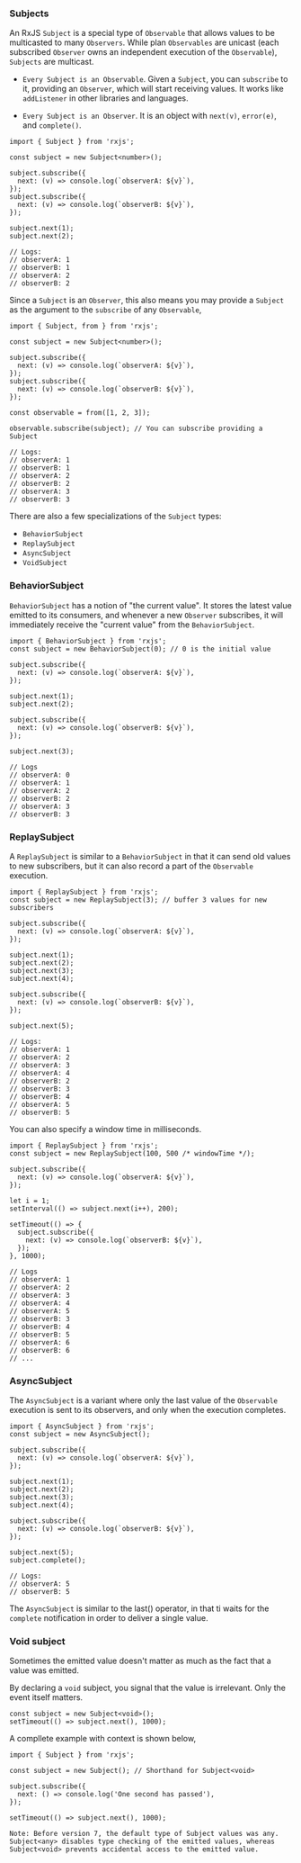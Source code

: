 ### Subjects

An RxJS `Subject` is a special type of `Observable` that allows values to be multicasted to many `Observers`. While plan `Observables` are unicast (each subscribed `Observer` owns an independent execution of the `Observable`), `Subjects` are multicast.

- `Every Subject is an Observable`. Given a `Subject`, you can `subscribe` to it, providing an `Observer`, which will start receiving values. It works like `addListener` in other libraries and languages.

- `Every Subject is an Observer`. It is an object with `next(v)`, `error(e)`, and `complete()`.

```
import { Subject } from 'rxjs';

const subject = new Subject<number>();

subject.subscribe({
  next: (v) => console.log(`observerA: ${v}`),
});
subject.subscribe({
  next: (v) => console.log(`observerB: ${v}`),
});

subject.next(1);
subject.next(2);

// Logs:
// observerA: 1
// observerB: 1
// observerA: 2
// observerB: 2
```

Since a `Subject` is an `Observer`, this also means you may provide a `Subject` as the argument to the `subscribe` of any `Observable`, 
```
import { Subject, from } from 'rxjs';

const subject = new Subject<number>();

subject.subscribe({
  next: (v) => console.log(`observerA: ${v}`),
});
subject.subscribe({
  next: (v) => console.log(`observerB: ${v}`),
});

const observable = from([1, 2, 3]);

observable.subscribe(subject); // You can subscribe providing a Subject

// Logs:
// observerA: 1
// observerB: 1
// observerA: 2
// observerB: 2
// observerA: 3
// observerB: 3
```

There are also a few specializations of the `Subject` types:
- `BehaviorSubject`
- `ReplaySubject`
- `AsyncSubject`
-  `VoidSubject`

### BehaviorSubject
`BehaviorSubject` has a notion of "the current value". It stores the latest value emitted to its consumers, and whenever a new `Observer` subscribes, it will immediately receive the "current value" from the `BehaviorSubject`.

```
import { BehaviorSubject } from 'rxjs';
const subject = new BehaviorSubject(0); // 0 is the initial value

subject.subscribe({
  next: (v) => console.log(`observerA: ${v}`),
});

subject.next(1);
subject.next(2);

subject.subscribe({
  next: (v) => console.log(`observerB: ${v}`),
});

subject.next(3);

// Logs
// observerA: 0
// observerA: 1
// observerA: 2
// observerB: 2
// observerA: 3
// observerB: 3
```

### ReplaySubject
A `ReplaySubject` is similar to a `BehaviorSubject` in that it can send old values to new subscribers, but it can also record a part of the `Observable` execution.

```
import { ReplaySubject } from 'rxjs';
const subject = new ReplaySubject(3); // buffer 3 values for new subscribers

subject.subscribe({
  next: (v) => console.log(`observerA: ${v}`),
});

subject.next(1);
subject.next(2);
subject.next(3);
subject.next(4);

subject.subscribe({
  next: (v) => console.log(`observerB: ${v}`),
});

subject.next(5);

// Logs:
// observerA: 1
// observerA: 2
// observerA: 3
// observerA: 4
// observerB: 2
// observerB: 3
// observerB: 4
// observerA: 5
// observerB: 5
```

You can also specify a window time in milliseconds.
```
import { ReplaySubject } from 'rxjs';
const subject = new ReplaySubject(100, 500 /* windowTime */);

subject.subscribe({
  next: (v) => console.log(`observerA: ${v}`),
});

let i = 1;
setInterval(() => subject.next(i++), 200);

setTimeout(() => {
  subject.subscribe({
    next: (v) => console.log(`observerB: ${v}`),
  });
}, 1000);

// Logs
// observerA: 1
// observerA: 2
// observerA: 3
// observerA: 4
// observerA: 5
// observerB: 3
// observerB: 4
// observerB: 5
// observerA: 6
// observerB: 6
// ...
```

### AsyncSubject
The `AsyncSubject` is a variant where only the last value of the `Observable` execution is sent to its observers, and only when the execution completes.
```
import { AsyncSubject } from 'rxjs';
const subject = new AsyncSubject();

subject.subscribe({
  next: (v) => console.log(`observerA: ${v}`),
});

subject.next(1);
subject.next(2);
subject.next(3);
subject.next(4);

subject.subscribe({
  next: (v) => console.log(`observerB: ${v}`),
});

subject.next(5);
subject.complete();

// Logs:
// observerA: 5
// observerB: 5
```

The `AsyncSubject` is similar to the last() operator, in that ti waits for the `complete` notification in order to deliver a single value.

### Void subject
Sometimes the emitted value doesn't matter as much as the fact that a value was emitted. 

By declaring a `void` subject, you signal that the value is irrelevant. Only the event itself matters.

```
const subject = new Subject<void>();
setTimeout(() => subject.next(), 1000);
```

A compllete example with context is shown below,

```
import { Subject } from 'rxjs';

const subject = new Subject(); // Shorthand for Subject<void>

subject.subscribe({
  next: () => console.log('One second has passed'),
});

setTimeout(() => subject.next(), 1000);
```

`Note: Before version 7, the default type of Subject values was any. Subject<any> disables type checking of the emitted values, whereas Subject<void> prevents accidental access to the emitted value.`
